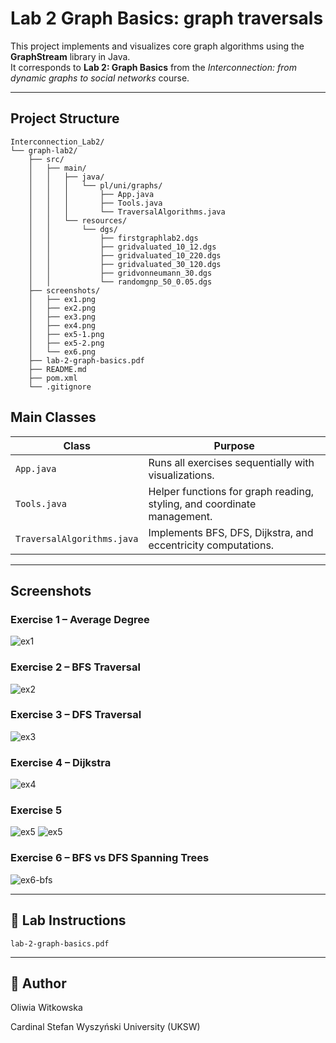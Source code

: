 #  Lab 2 Graph Basics: graph traversals

This project implements and visualizes core graph algorithms using the **GraphStream** library in Java.  
It corresponds to **Lab 2: Graph Basics** from the *Interconnection: from dynamic graphs to social networks* course.

---

## Project Structure

```
Interconnection_Lab2/
└── graph-lab2/
    ├── src/
    │   ├── main/
    │   │   ├── java/
    │   │   │   └── pl/uni/graphs/
    │   │   │       ├── App.java
    │   │   │       ├── Tools.java
    │   │   │       └── TraversalAlgorithms.java
    │   │   └── resources/
    │   │       └── dgs/
    │   │           ├── firstgraphlab2.dgs
    │   │           ├── gridvaluated_10_12.dgs
    │   │           ├── gridvaluated_10_220.dgs
    │   │           ├── gridvaluated_30_120.dgs
    │   │           ├── gridvonneumann_30.dgs
    │   │           └── randomgnp_50_0.05.dgs
    ├── screenshots/       
    │   ├── ex1.png
    │   ├── ex2.png
    │   ├── ex3.png
    │   ├── ex4.png
    │   ├── ex5-1.png
    │   ├── ex5-2.png
    │   └── ex6.png
    ├── lab-2-graph-basics.pdf
    ├── README.md
    ├── pom.xml
    └── .gitignore

```

## Main Classes

| Class | Purpose |
|--------|----------|
| `App.java` | Runs all exercises sequentially with visualizations. |
| `Tools.java` | Helper functions for graph reading, styling, and coordinate management. |
| `TraversalAlgorithms.java` | Implements BFS, DFS, Dijkstra, and eccentricity computations. |

---

##  Screenshots


### Exercise 1 – Average Degree
![ex1](screenshots/ex1.png)

### Exercise 2 – BFS Traversal
![ex2](screenshots/ex2.png)

### Exercise 3 – DFS Traversal
![ex3](screenshots/ex3.png)

### Exercise 4 – Dijkstra
![ex4](screenshots/ex4.png)

### Exercise 5 
![ex5](screenshots/ex5-1.png)
![ex5](screenshots/ex5-2.png)

### Exercise 6 – BFS vs DFS Spanning Trees
![ex6-bfs](screenshots/ex6.png)

---

## 📄 Lab Instructions

```
lab-2-graph-basics.pdf
```

---

## 👤 Author

Oliwia Witkowska

Cardinal Stefan Wyszyński University (UKSW) 

